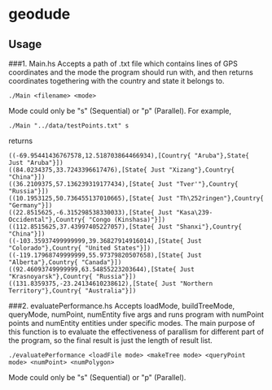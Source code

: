 # geodude
## Usage
###1. Main.hs
Accepts a path of .txt file which contains lines of GPS coordinates and the mode the program should run with, and then returns coordinates togethering with the country and state it belongs to.

```
./Main <filename> <mode>
```
Mode could only be "s" (Sequential) or "p" (Parallel).
For example,
```
./Main "../data/testPoints.txt" s 
```
returns 
```
((-69.95441436767578,12.518703864466934),[Country{ "Aruba"},State{ Just "Aruba"}])
((84.0234375,33.7243396617476),[State{ Just "Xizang"},Country{ "China"}])
((36.2109375,57.136239319177434),[State{ Just "Tver'"},Country{ "Russia"}])
((10.1953125,50.736455137010665),[State{ Just "Th\252ringen"},Country{ "Germany"}])
((22.8515625,-6.315298538330033),[State{ Just "Kasa\239-Occidental"},Country{ "Congo (Kinshasa)"}])
((112.8515625,37.43997405227057),[State{ Just "Shanxi"},Country{ "China"}])
((-103.35937499999999,39.36827914916014),[State{ Just "Colorado"},Country{ "United States"}])
((-119.17968749999999,55.97379820507658),[State{ Just "Alberta"},Country{ "Canada"}])
((92.46093749999999,63.54855223203644),[State{ Just "Krasnoyarsk"},Country{ "Russia"}])
((131.8359375,-23.24134610238612),[State{ Just "Northern Territory"},Country{ "Australia"}])
```

###2. evaluatePerformance.hs
Accepts loadMode, buildTreeMode, queryMode, numPoint, numEntity five args and runs program with numPoint points and numEntity entities under specific modes. The main purpose of this function is to evaluate the effectiveness of parallism for different part of the program, so the final result is just the length of result list.

```
./evaluatePerformance <loadFile mode> <makeTree mode> <queryPoint mode> <numPoint> <numPolygon>
``` 
Mode could only be "s" (Sequential) or "p" (Parallel).
